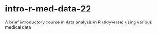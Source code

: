 # intro-r-med-data-22
A brief introductory course in data analysis in R (tidyverse) using various medical data
